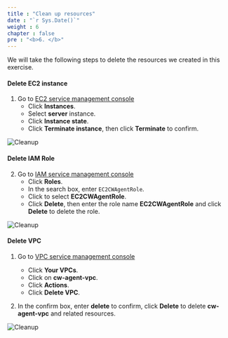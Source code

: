 ```yaml
---
title : "Clean up resources"
date : "`r Sys.Date()`"
weight : 6
chapter : false
pre : "<b>6. </b>"
---
```


We will take the following steps to delete the resources we created in this exercise.

#### Delete EC2 instance

1. Go to [EC2 service management console](https://console.aws.amazon.com/ec2/v2/home)
   + Click **Instances**.
   + Select **server** instance.
   + Click **Instance state**.
   + Click **Terminate instance**, then click **Terminate** to confirm.

![Cleanup](/images/6-cleanup/001-cleanup.png)

#### Delete IAM Role

2. Go to [IAM service management console](https://console.aws.amazon.com/iamv2/home#/home)
   + Click **Roles**.
   + In the search box, enter `EC2CWAgentRole`.
   + Click to select **EC2CWAgentRole**.
   + Click **Delete**, then enter the role name **EC2CWAgentRole** and click **Delete** to delete the role.

![Cleanup](/images/6-cleanup/002-cleanup.png)

#### Delete VPC

1. Go to [VPC service management console](https://console.aws.amazon.com/vpc/home)
   + Click **Your VPCs**.
   + Click on **cw-agent-vpc**.
   + Click **Actions**.
   + Click **Delete VPC**.

2. In the confirm box, enter **delete** to confirm, click **Delete** to delete **cw-agent-vpc** and related resources.

![Cleanup](/images/6-cleanup/003-cleanup.png)